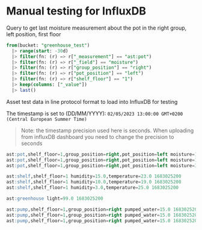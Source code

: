 # Manual testing for InfluxDB

Query to get last moisture measurement about the pot in the right group, left position, first floor

``` SQL
from(bucket: "greenhouse_test")
  |> range(start: -30d)
  |> filter(fn: (r) => r["_measurement"] == "ast:pot")
  |> filter(fn: (r) => r["_field"] == "moisture")
  |> filter(fn: (r) => r["group_position"] == "right")
  |> filter(fn: (r) => r["pot_position"] == "left")
  |> filter(fn: (r) => r["shelf_floor"] == "1")
  |> keep(columns: ["_value"])
  |> last()
```

Asset test data in line protocol format to load into InfluxDB for testing

The timestamp is set to (DD/MM/YYYY): `02/05/2023 13:00:00 GMT+0200 (Central European Summer Time)`

> Note: the timestamp precision used here is seconds. When uploading from influxDB dashboard you need to change the precision to seconds

```SQL
ast:pot,shelf_floor=1,group_position=right,pot_position=left moisture=15.0 1683025200
ast:pot,shelf_floor=1,group_position=right,pot_position=left moisture=10.0 1683025200
ast:pot,shelf_floor=1,group_position=right,pot_position=left moisture=3.0 1683025200

ast:shelf,shelf_floor=1 humidity=15.0,temperature=23.0 1683025200
ast:shelf,shelf_floor=1 humidity=10.0,temperature=19.0 1683025200
ast:shelf,shelf_floor=1 humidity=3.0,temperature=25.0 1683025200

ast:greenhouse light=99.0 1683025200

ast:pump,shelf_floor=1,group_position=right pumped_water=15.0 1683025200
ast:pump,shelf_floor=1,group_position=right pumped_water=15.0 1683025200
ast:pump,shelf_floor=1,group_position=right pumped_water=15.0 1683025200
```

